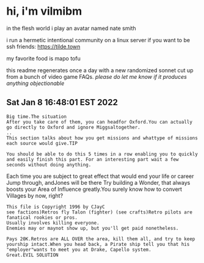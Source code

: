 # hi, i'm vilmibm

in the flesh world i play an avatar named nate smith

i run a hermetic intentional community on a linux server if you want to be ssh friends: https://tilde.town

my favorite food is mapo tofu

this readme regenerates once a day with a new randomized sonnet cut up from a bunch of video game FAQs.
_please do let me know if it produces anything objectionable_

## Sat Jan  8 16:48:01 EST 2022

    Big time.The situation
    After you take care of them, you can headfor Oxford.You can actually go directly to Oxford and ignore Miggsaltogether.
    ..
    This section talks about how you get missions and whattype of missions each source would give.TIP
    
    You should be able to do this 5 times in a row enabling you to quickly and easily finish this part. For an interesting part wait a few seconds without doing anything.
      Each time you are subject to great effect that would end your life or career
    Jump through, andJones will be there
    Try building a Wonder, that always boosts your Area of Influence greatly.You surely know how to convert Villages by now, right?
    
    This file is Copyright 1996 by CJayC
    see factions)Retros fly Talon (fighter) (see crafts)Retro pilots are fanatical rookies or pros.
    Usually involves killing everyone.
    Enemies may or maynot show up, but you'll get paid nonetheless.
    
    Pays 20K.Retros are ALL OVER the area, kill them all, and try to keep yourship intact.When you head back, a Pirate ship tell you that his "employer"wants to meet you at Drake, Capello system.
    Great.EVIL SOLUTION
